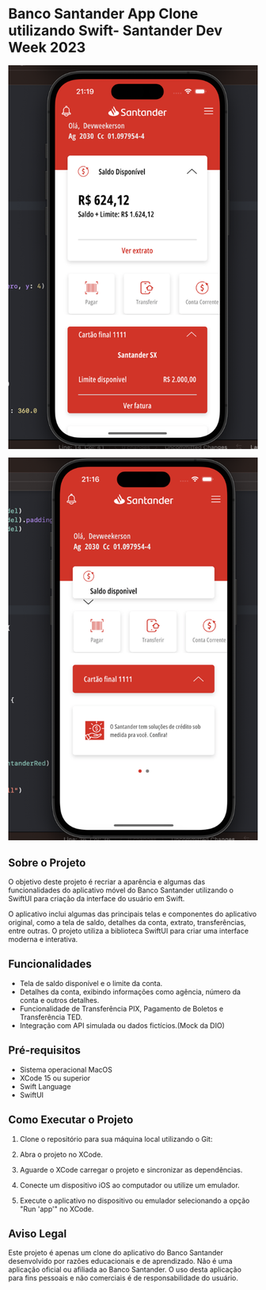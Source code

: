 # Banco Santander App Clone utilizando Swift- Santander Dev Week 2023

![Preview](preview1.png)

![Preview](preview2.png)

## Sobre o Projeto

O objetivo deste projeto é recriar a aparência e algumas das funcionalidades do aplicativo móvel do Banco Santander utilizando o SwiftUI para criação da interface do usuário em Swift.

O aplicativo inclui algumas das principais telas e componentes do aplicativo original, como a tela de saldo, detalhes da conta, extrato, transferências, entre outras. O projeto utiliza a biblioteca SwiftUI para criar uma interface moderna e interativa.

## Funcionalidades

- Tela de saldo disponível e o limite da conta.
- Detalhes da conta, exibindo informações como agência, número da conta e outros detalhes.
- Funcionalidade de Transferência PIX, Pagamento de Boletos e Transferência TED.
- Integração com API simulada ou dados fictícios.(Mock da DIO)

## Pré-requisitos

- Sistema operacional MacOS
- XCode 15 ou superior
- Swift Language
- SwiftUI

## Como Executar o Projeto

1. Clone o repositório para sua máquina local utilizando o Git:

2. Abra o projeto no XCode.

3. Aguarde o XCode carregar o projeto e sincronizar as dependências.

4. Conecte um dispositivo iOS ao computador ou utilize um emulador.

5. Execute o aplicativo no dispositivo ou emulador selecionando a opção "Run 'app'" no XCode.



## Aviso Legal

Este projeto é apenas um clone do aplicativo do Banco Santander desenvolvido por razões educacionais e de aprendizado. Não é uma aplicação oficial ou afiliada ao Banco Santander. O uso desta aplicação para fins pessoais e não comerciais é de responsabilidade do usuário.